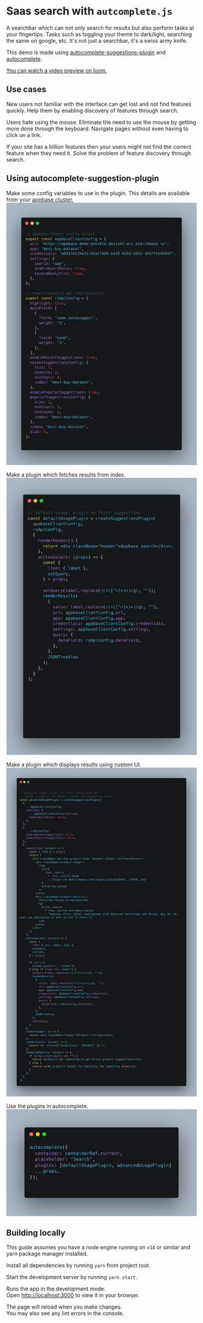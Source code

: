 # Saas search with `autcomplete.js`

A searchbar which can not only search for results but also perform tasks at your fingertips. Tasks such as toggling your theme to dark/light, searching the same on google, etc. It's not just a searchbar, it's a swiss army knife.

This demo is made using [autocomplete-suggestions-plugin](https://github.com/appbaseio/autocomplete-suggestions-plugin) and [autocomplete](https://github.com/algolia/autocomplete).

[You can watch a video preview on loom.](https://www.loom.com/share/bcfeab721f184fbdb832b00de9cc0693)

## Use cases

New users not familiar with the interface can get lost and not find features quickly. Help them by enabling discovery of features through search.

Users hate using the mouse. Eliminate the need to use the mouse by getting more done through the keyboard. Navigate pages without even having to click on a link.

If your site has a billion features then your users might not find the correct feature when they need it. Solve the problem of feature discovery through search.

## Using autocomplete-suggestion-plugin

Make some config variables to use in the plugin. This details are available from your [appbase cluster.](https://docs.appbase.io/docs/reactivesearch/autocomplete-plugin/apireference/)
![Config](/docs/assets/config.png)

Make a plugin which fetches results from index.
![default usage plugin](/docs/assets/defaultUsagePlugin.png)

Make a plugin which displays results using custom UI.
![advanced usage plugin](/docs/assets/advancedUsagePlugin.png)

Use the plugins in autocomplete.
![Use plugins in autocomplete](/docs/assets/usage.png)

## Building locally

This guide assumes you have a node engine running on `v14` or similar and yarn package manager installed.

Install all dependencies by running `yarn` from project root.

Start the development server by running `yarn start`.

Runs the app in the development mode.\
Open [http://localhost:3000](http://localhost:3000) to view it in your browser.

The page will reload when you make changes.\
You may also see any lint errors in the console.
